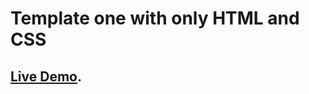 # Template one with only HTML and CSS

## [Live Demo](https://aouadyoucef.github.io/HTML-CSS-Template-One/).
